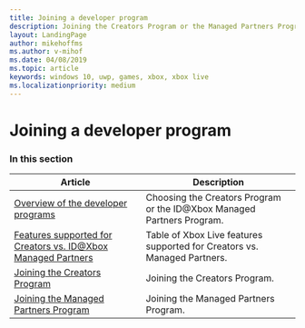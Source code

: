 ```yaml
---
title: Joining a developer program
description: Joining the Creators Program or the Managed Partners Program.
layout: LandingPage
author: mikehoffms
ms.author: v-mihof
ms.date: 04/08/2019
ms.topic: article
keywords: windows 10, uwp, games, xbox, xbox live
ms.localizationpriority: medium
---
```


# Joining a developer program


### In this section

| Article | Description |
|---------|-------------|
| [Overview of the developer programs](../../developer-program-overview.md) | Choosing the Creators Program or the ID@Xbox Managed Partners Program. |
| [Features supported for Creators vs. ID@Xbox Managed Partners](../feature-comparison-table.md) | Table of Xbox Live features supported for Creators vs. Managed Partners. |
| [Joining the Creators Program](join-creators-program.md) | Joining the Creators Program. |
| [Joining the Managed Partners Program](join-mp-program.md) | Joining the Managed Partners Program. |
